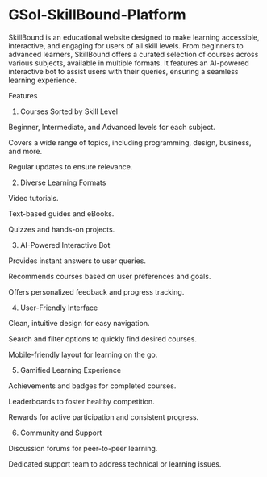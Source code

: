 # GSol-SkillBound-Platform
SkillBound is an educational website designed to make learning accessible, interactive, and engaging for users of all skill levels. From beginners to advanced learners, SkillBound offers a curated selection of courses across various subjects, available in multiple formats. It features an AI-powered interactive bot to assist users with their queries, ensuring a seamless learning experience.

Features

1. Courses Sorted by Skill Level

Beginner, Intermediate, and Advanced levels for each subject.

Covers a wide range of topics, including programming, design, business, and more.

Regular updates to ensure relevance.

2. Diverse Learning Formats

Video tutorials.

Text-based guides and eBooks.

Quizzes and hands-on projects.

3. AI-Powered Interactive Bot

Provides instant answers to user queries.

Recommends courses based on user preferences and goals.

Offers personalized feedback and progress tracking.

4. User-Friendly Interface

Clean, intuitive design for easy navigation.

Search and filter options to quickly find desired courses.

Mobile-friendly layout for learning on the go.

5. Gamified Learning Experience

Achievements and badges for completed courses.

Leaderboards to foster healthy competition.

Rewards for active participation and consistent progress.

6. Community and Support

Discussion forums for peer-to-peer learning.

Dedicated support team to address technical or learning issues.
